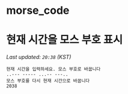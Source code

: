 # morse_code
# 현재 시간을 모스 부호 표시
<!-- MORSE_TIME_START -->
_Last updated: `20:38` (KST)_

```
현재 시간을 입력하세요. 모스 부호로 바꿉니다
..--- ----- ...-- ---..
모스 부호를 다시 현재 시간으로 바꿉니다
2038
```
<!-- MORSE_TIME_END -->
